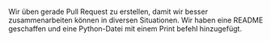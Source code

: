 Wir üben gerade Pull Request zu erstellen, damit wir besser zusammenarbeiten können in diversen Situationen. Wir haben eine README geschaffen und eine Python-Datei mit einem Print befehl hinzugefügt.

